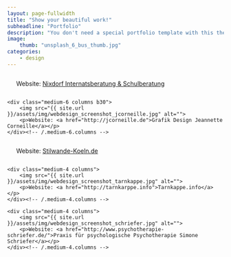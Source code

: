 ```yaml
---
layout: page-fullwidth
title: "Show your beautiful work!"
subheadline: "Portfolio"
description: "You don't need a special portfolio template with this theme. Just check out the great possibilities of the foundation grid and experiment with it."
image:
    thumb: "unsplash_6_bus_thumb.jpg"
categories:
    - design
---
```


<div class="row">
    <div class="medium-6 columns b30">
        <img src="{{ site.url }}/assets/img/webdesign_screenshot_nixdorf.jpg" alt="">
        <p> Website: <a href="http://nixdorf-internatsberatung.de">Nixdorf Internatsberatung &amp; Schulberatung</a></p>
    </div><!-- /.medium-6.columns -->

    <div class="medium-6 columns b30">
        <img src="{{ site.url }}/assets/img/webdesign_screenshot_jcorneille.jpg" alt="">
        <p>Website: <a href="http://jcorneille.de">Grafik Design Jeannette Corneille</a></p>
    </div><!-- /.medium-6.columns -->
</div><!-- /.row -->


<div class="row t30">
    <div class="medium-4 columns">
        <img src="{{ site.url }}/assets/img/webdesign_screenshot_stilwandel.jpg" alt="">
        <p>Website: <a href="http://stilwandel-koeln.de">Stilwande-Koeln.de</a></p>
    </div><!-- /.medium-4.columns -->

    <div class="medium-4 columns">
        <img src="{{ site.url }}/assets/img/webdesign_screenshot_tarnkappe.jpg" alt="">
        <p>Website: <a href="http://tarnkarppe.info">Tarnkappe.info</a></p>
    </div><!-- /.medium-4.columns -->

    <div class="medium-4 columns">
        <img src="{{ site.url }}/assets/img/webdesign_screenshot_schriefer.jpg" alt="">
        <p>Website: <a href="http://www.psychotherapie-schriefer.de/">Praxis für psychologische Psychotherapie Simone Schriefer</a></p>
    </div><!-- /.medium-4.columns -->
</div><!-- /.row -->

